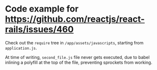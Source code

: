 # Code example for https://github.com/reactjs/react-rails/issues/460

Check out the `require` tree in `/app/assets/javascripts`, starting from `application.js`.

At time of writing, `second_file.js` file never gets executed, due to babel inlining a polyfill at the top of the file, preventing sprockets from working.
